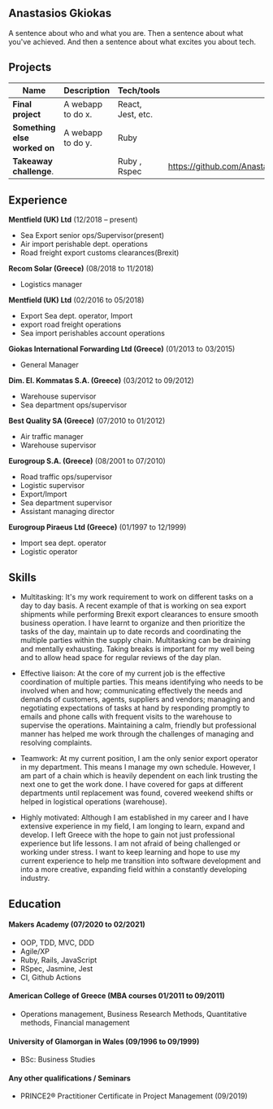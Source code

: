 ## Anastasios Gkiokas

A sentence about who and what you are. Then a sentence about what you've achieved. And then a sentence about what excites you about tech.

## Projects

| Name                         | Description       | Tech/tools        |                 |
| ---------------------------- | ----------------- | ----------------- |-----------------|
| **Final project**            | A webapp to do x. | React, Jest, etc. |                 |
| **Something else worked on** | A webapp to do y. | Ruby              |                 |
| **Takeaway challenge**.      |                   | Ruby , Rspec      | https://github.com/AnastasisGi/Takeaway_chall_rspecII|

## Experience

**Mentfield (UK) Ltd** (12/2018 – present)  
- Sea Export senior ops/Supervisor(present)
- Air import perishable dept. operations
- Road freight export customs clearances(Brexit)


**Recom Solar (Greece)** (08/2018 to 11/2018)  
- Logistics manager


**Mentfield (UK) Ltd** (02/2016 to 05/2018)  
- Export Sea dept. operator, Import  	
- export road freight operations
- Sea import perishables account operations


**Giokas International Forwarding Ltd (Greece)** (01/2013 to 03/2015)  
- General Manager


**Dim. El. Kommatas S.A. (Greece)** (03/2012 to 09/2012)  
- Warehouse supervisor
- Sea department ops/supervisor 


**Best Quality SA (Greece)** (07/2010 to 01/2012)  
- Air traffic manager
- Warehouse supervisor 
 

**Eurogroup S.A. (Greece)** (08/2001 to 07/2010)  
- Road traffic ops/supervisor
- Logistic supervisor
- Export/Import 
- Sea department supervisor
- Assistant managing director


**Eurogroup Piraeus Ltd (Greece)** (01/1997 to 12/1999)  
- Import sea dept. operator 
- Logistic operator 


## Skills

- Multitasking:  It's my work requirement to work on different tasks on a day to day basis. A recent example of that is working on sea export shipments while performing Brexit export clearances to ensure smooth business operation. I have learnt to organize and then prioritize  the tasks of the day, maintain up to date records and coordinating the multiple parties within the supply chain. Multitasking can be draining and mentally exhausting. Taking breaks is important for my well being and to allow head space for regular reviews of the day plan.

-  Effective liaison: At the core of my current job is the effective coordination of multiple parties. This means identifying who needs to be involved when and how; communicating effectively the needs and demands of customers, agents, suppliers and vendors; managing and negotiating expectations of tasks at hand by responding promptly to emails and phone calls with frequent visits to the warehouse to supervise the operations. Maintaining a calm, friendly but professional manner has helped me work through the challenges of managing and resolving complaints.

- Teamwork: At my current position, I am the only senior export operator in my department. This means I manage my own schedule.  However, I am part of a chain which is heavily dependent on each link trusting the next one to get the work done. I have covered for gaps at different departments until replacement was found, covered weekend shifts or helped in logistical operations (warehouse).

- Highly motivated: Although I am established in my career and I have extensive experience in my field, I am longing to learn, expand and develop. I left Greece with the hope to gain not just professional experience but life lessons. I am not afraid of being challenged or working under stress. I want to keep learning and hope to use my current experience to help me transition into software development and into a more creative, expanding field within a constantly developing industry. 


## Education

#### Makers Academy (07/2020 to 02/2021)

- OOP, TDD, MVC, DDD
- Agile/XP
- Ruby, Rails, JavaScript
- RSpec, Jasmine, Jest 
- CI, Github Actions 


#### American College of Greece (MBA courses 01/2011 to 09/2011)

- Operations management, Business Research Methods, Quantitative methods, Financial management

#### University of Glamorgan in Wales (09/1996 to 09/1999)

- BSc: Business Studies 


#### Any other qualifications / Seminars

- PRINCE2® Practitioner Certificate in Project Management (09/2019)

